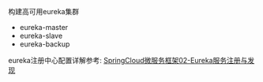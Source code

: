 构建高可用eureka集群
* eureka-master
* eureka-slave
* eureka-backup

eureka注册中心配置详解参考:
<a href="https://blog.csdn.net/qq_34988304/article/details/88997703">SpringCloud微服务框架02-Eureka服务注册与发现</a>